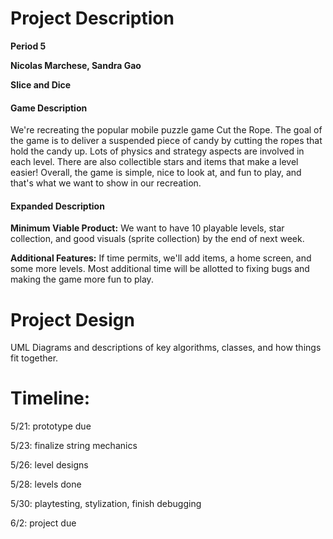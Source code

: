# Project Description

**Period 5**

**Nicolas Marchese, Sandra Gao**

**Slice and Dice**

#### Game Description

We're recreating the popular mobile puzzle game Cut the Rope. The goal of the game is to deliver a suspended piece of candy by cutting the ropes that hold the candy up. Lots of physics and strategy aspects are involved in each level. There are also collectible stars and items that make a level easier! Overall, the game is simple, nice to look at, and fun to play, and that's what we want to show in our recreation.

#### Expanded Description

**Minimum Viable Product:** We want to have 10 playable levels, star collection, and good visuals (sprite collection) by the end of next week.

**Additional Features:** If time permits, we'll add items, a home screen, and some more levels. Most additional time will be allotted to fixing bugs and making the game more fun to play.

# Project Design

UML Diagrams and descriptions of key algorithms, classes, and how things fit together.

# Timeline:

5/21: prototype due

5/23: finalize string mechanics

5/26: level designs

5/28: levels done

5/30: playtesting, stylization, finish debugging

6/2: project due
